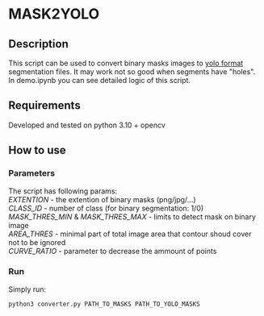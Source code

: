 # MASK2YOLO
## Description
This script can be used to convert binary masks images to [yolo format](https://docs.ultralytics.com/datasets/segment/) segmentation files. It may work not so good when segments have "holes". <br/>
In demo.ipynb you can see detailed logic of this script.
## Requirements
Developed and tested on python 3.10 + opencv
## How to use
### Parameters
The script has following params: <br/>
*EXTENTION* - the extention of binary masks (png/jpg/...) <br/>
*CLASS_ID* - number of class (for binary segmentation: 1/0) <br/>
*MASK_THRES_MIN* & *MASK_THRES_MAX* - limits to detect mask on binary image <br/>
*AREA_THRES* - minimal part of total image area that contour shoud cover not to be ignored <br/>
*CURVE_RATIO* - parameter to decrease the ammount of points 

### Run
Simply run:
```
python3 converter.py PATH_TO_MASKS PATH_TO_YOLO_MASKS
```
